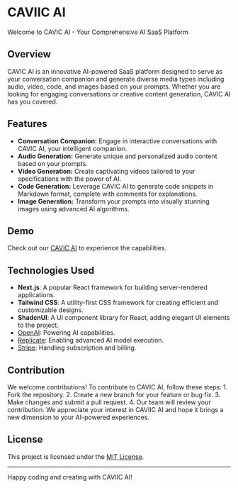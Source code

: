 # CAVIIC AI

Welcome to CAVIC AI - Your Comprehensive AI SaaS Platform

## Overview

CAVIC AI is an innovative AI-powered SaaS platform designed to serve as your conversation companion and generate diverse media types including audio, video, code, and images based on your prompts. Whether you are looking for engaging conversations or creative content generation, CAVIC AI has you covered.

## Features

- **Conversation Companion:** Engage in interactive conversations with CAVIC AI, your intelligent companion.
- **Audio Generation:** Generate unique and personalized audio content based on your prompts.
- **Video Generation:** Create captivating videos tailored to your specifications with the power of AI.
- **Code Generation:** Leverage CAVIC AI to generate code snippets in Markdown format, complete with comments for explanations.
- **Image Generation:** Transform your prompts into visually stunning images using advanced AI algorithms.

## Demo

Check out our [CAVIC AI](https://cavic.vercel.app/) to experience the capabilities.

## Technologies Used

- **Next.js**: A popular React framework for building server-rendered applications.
- **Tailwind CSS**: A utility-first CSS framework for creating efficient and customizable designs.
- **ShadcnUI**: A UI component library for React, adding elegant UI elements to the project.
- [OpenAI](https://openai.com): Powering AI capabilities.
- [Replicate](https://replicate.ai): Enabling advanced AI model execution.
- [Stripe](https://stripe.com): Handling subscription and billing.

## Contribution

We welcome contributions! To contribute to CAVIC AI, follow these steps: 1. Fork the repository. 2. Create a new branch for your feature or bug fix. 3. Make changes and submit a pull request. 4. Our team will review your contribution.
We appreciate your interest in CAVIIC AI and hope it brings a new dimension to your AI-powered experiences.

## License

This project is licensed under the [MIT License](LICENSE).

---

Happy coding and creating with CAVIIC AI!
